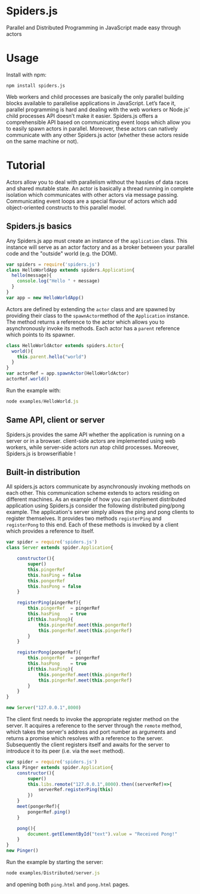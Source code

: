 # Spiders.js
Parallel and Distributed Programming in JavaScript made easy through actors

# Usage
Install with npm:
  ```
  npm install spiders.js
  ```
Web workers and child processes are basically the only parallel building blocks available to parallelise applications in JavaScript.
Let’s face it, parallel programming is hard and dealing with the web workers or Node.js' child processes API doesn’t make it easier.
Spiders.js offers a comprehensible API based on communicating event loops which allow you to easily spawn actors in parallel.
Moreover, these actors can natively communicate with any other Spiders.js actor (whether these actors reside on the same machine or not).

# Tutorial
Actors allow you to deal with parallelism without the hassles of data races and shared mutable state.
An actor is basically a thread running in complete isolation which communicates with other actors via message passing.
Communicating event loops are a special flavour of actors which add object-oriented constructs to this parallel model.

## Spiders.js basics
Any Spiders.js app must create an instance of the ```application``` class.
This instance will serve as an actor factory and as a broker between your parallel code and the "outside" world (e.g. the DOM).
```javascript
var spiders = require('spiders.js')
class HelloWorldApp extends spiders.Application{
  hello(message){
    console.log("Hello " + message)
  }
}
var app = new HelloWorldApp()
```
Actors are defined by extending the ```actor``` class and are spawned by providing their class to the ```spawnActor```method of the ```Application``` instance. The method returns a reference to the actor which allows you to asynchronously invoke its methods.
Each actor has a ```parent``` reference which points to its spawner.
```javascript
class HelloWorldActor extends spiders.Actor{
  world(){
    this.parent.hello("world")
  }
}
var actorRef = app.spawnActor(HelloWorldActor)
actorRef.world()
```
Run the example with:
```javascript
node examples/HelloWorld.js
```
## Same API, client or server
Spiders.js provides the same API whether the application is running on a server or in a browser.
client-side actors are implemented using web workers, while server-side actors run atop child processes.
Moreover, Spiders.js is browserifiable !
## Built-in distribution
All spiders.js actors communicate by asynchronously invoking methods on each other. This communication scheme extends to actors residing on different machines. As an example of how you can implement distributed application using Spiders.js consider the following distributed ping/pong example.
The application's server simply allows the ping and pong clients to register themselves. It provides two methods ```registerPing``` and ```registerPong``` to this end. Each of these methods is invoked by a client which provides a reference to itself.
```javascript
var spider = require('spiders.js')
class Server extends spider.Application{

    constructor(){
        super()
        this.pingerRef
        this.hasPing = false
        this.pongerRef
        this.hasPong = false
    }

    registerPing(pingerRef){
        this.pingerRef  = pingerRef
        this.hasPing    = true
        if(this.hasPong){
            this.pingerRef.meet(this.pongerRef)
            this.pongerRef.meet(this.pingerRef)
        }
    }

    registerPong(pongerRef){
        this.pongerRef  = pongerRef
        this.hasPong    = true
        if(this.hasPing){
            this.pongerRef.meet(this.pingerRef)
            this.pingerRef.meet(this.pongerRef)
        }
    }
}

new Server("127.0.0.1",8000)
```
The client first needs to invoke the appropriate register method on the server. It acquires a reference to the server through the ```remote``` method, which takes the server's address and port number as arguments and returns a promise which resolves with a reference to the server. Subsequently the client registers itself and awaits for the server to introduce it to its peer (i.e. via the ```meet``` method).
```javascript
var spider = require('spiders.js')
class Pinger extends spider.Application{
    constructor(){
        super()
        this.libs.remote("127.0.0.1",8000).then((serverRef)=>{
            serverRef.registerPing(this)
        })
    }
    meet(pongerRef){
        pongerRef.ping()
    }

    pong(){
        document.getElementById("text").value = "Received Pong!"
    }
}
new Pinger()
```
Run the example by starting the server:
```javascript
node examples/Distributed/server.js
```
and opening both ```ping.html``` and ```pong.html``` pages.
